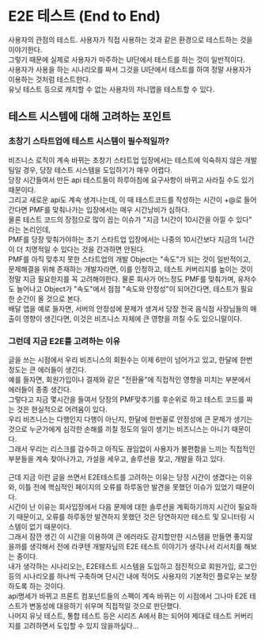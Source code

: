 # E2E 테스트 (End to End)

사용자의 관점의 테스트. 사용자가 직접 사용하는 것과 같은 환경으로 테스트하는 것을 이야기한다.<br>
그렇기 때문에 실제로 사용자가 마주하는 UI단에서 테스트를 하는 것이 일반적이다.<br>
사용자가 사용을 하는 시나리오를 짜서 그것을 UI단에서 테스트를 하여 정말 사용자가 이용하는 것처럼 테스트한다.<br>
유닛 테스트 등으로 캐치할 수 없는 사용자의 저니맵을 테스트할 수 있다.<br>

## 테스트 시스템에 대해 고려하는 포인트
### 초창기 스타트업에 테스트 시스템이 필수적일까?
비즈니스 로직이 계속 바뀌는 초창기 스타트업 입장에서는 테스트에 익숙하지 않은 개발팀일 경우, 당장 테스트 시스템을 도입하기가 매우 어렵다.<br>
당장 시간들여서 만든 api 테스트들이 하루아침에 요구사항이 바뀌고 사라질 수도 있기 때문이다.<br>
그리고 새로운 api도 계속 생겨나는데, 이 때 테스트코드를 작성하는 시간이 +@로 들어간다면 PMF를 맞춰나가는 입장에서는 매우 시간낭비가 심하다.<br>
물론 테스트 코드의 장점으로 많이 꼽는 이슈가 "지금 1시간이 10시간을 아낄 수 있다" 라는 논리인데,<br>
PMF를 당장 맞춰가야하는 초기 스타트업 입장에서는 나중의 10시간보다 지금의 1시간이 더 치명적일 수 있다는 것을 간과하면 안된다.<br>
PMF를 아직 맞추지 못한 스타트업의 개발 Object는 "속도"가 되는 것이 일반적이고, 문제해결을 위해 존재하는 개발자라면, 이를 인정하고, 테스트 커버리지를 높이는 것이 정말 지금 필요한지를 꼭 고려해야한다.
물론 회사가 어느정도 PMF를 맞춰가며, 유저수도 늘어나고 Object가 "속도"에서 점점 "속도와 안정성"이 되어간다면, 테스트가 필요한 순간이 올 것으로 본다.<br>
배달 앱을 예로 들자면, 서버의 안정성에 문제가 생겨서 당장 전국 음식점 사장님들의 매출이 영향이 생긴다면, 이것은 비즈니스 자체에 큰 영향을 끼칠 수도 있으니말이다.<br>

### 그런데 지금 E2E를 고려하는 이유
글을 쓰는 시점에서 우리 비즈니스의 회원수는 이제 6만이 넘어가고 있고, 한달에 한번정도는 큰 에러들이 생긴다.<br>
예를 들자면, 회원가입이나 결제와 같은 "전환율"에 직접적인 영향을 미치는 부분에서 에러들이 종종 생긴다.<br>
그렇다고 지금 몇시간을 들여서 당장의 PMF맞추기를 후순위로 하고 테스트 코드를 짜는 것은 현실적으로 어려움이 있다.<br>
우리 비즈니스는 다행인지 다행이 아닌지, 한달에 한번꼴로 안정성에 큰 문제가 생기는 것으로 누군가에게 심각한 손해를 끼칠 정도의 일이 생기는 비즈니스는 아니기 때문이다.<br>
그래서 우리는 리스크를 감수하고 아직도 끊임없이 사용자가 불편함을 느끼는 직접적인 부분들을 계속 찾아나가고, 가설을 세우고, 솔루션을 찾고, 개발을 하고 있다.<br>
<br>
근데 지금 이런 글을 쓰면서 E2E테스트를 고려하는 이유는 당장 시간이 생겼다는 이유와, 이틀 전에 핵심적인 페이지의 오류를 하루동안 발견을 못했던 이슈가 있었기 때문이다.<br>
시간이 난 이유는 회사입장에서 다음 문제에 대한 솔루션을 계획하기까지 시간이 필요하기 때문이고, 오류를 하루동안 발견하지 못했던 것은 당연하지만 테스트 및 모니터링 시스템이 없기 때문이다.<br>
그래서 잠깐 생긴 이 시간을 이용하여 큰 에러라도 감지할만한 시스템을 만들면 좋지않을까를 생각해서 전에 라쿠텐 개발자님의 E2E 테스트 이야기가 생각나서 리서치를 해보는 중이다.<br>
내가 생각하는 시나리오는, E2E테스트 시스템을 도입하고 점진적으로 회원가입, 로그인 등의 시나리오를 하나씩 구축하며 단시간 내에 적어도 사용자의 기본적인 플로우는 보장하도록 하는 것이다.<br>
api명세가 바뀌고 프론트 컴포넌트들의 스펙이 계속 바뀌는 이 시점에서 그나마 E2E 테스트가 변동성에 대응하기 쉬우며 직접적일 것으로 판단했다.<br>
나머지 유닛 테스트, 통합 테스트 등은 시리즈 A에서 B는 되어야 제대로 테스트 커버리지를 고려하면서 도입할 수 있지 않을까싶다... 